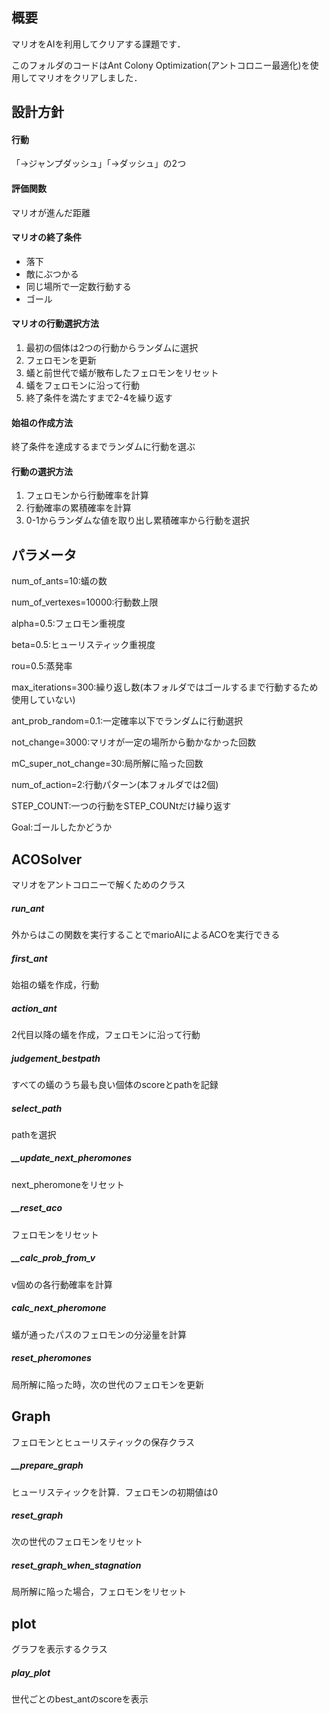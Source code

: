 ## 概要
マリオをAIを利用してクリアする課題です．

このフォルダのコードはAnt Colony Optimization(アントコロニー最適化)を使用してマリオをクリアしました．

## 設計方針
#### 行動
「→ジャンプダッシュ」「→ダッシュ」の2つ
#### 評価関数
マリオが進んだ距離

#### マリオの終了条件
- 落下
- 敵にぶつかる
- 同じ場所で一定数行動する
- ゴール

#### マリオの行動選択方法
1. 最初の個体は2つの行動からランダムに選択
2. フェロモンを更新
3. 蟻と前世代で蟻が散布したフェロモンをリセット
4. 蟻をフェロモンに沿って行動
5. 終了条件を満たすまで2-4を繰り返す

#### 始祖の作成方法
終了条件を達成するまでランダムに行動を選ぶ

#### 行動の選択方法
1. フェロモンから行動確率を計算
2. 行動確率の累積確率を計算
3. 0-1からランダムな値を取り出し累積確率から行動を選択


## パラメータ
num_of_ants=10:蟻の数

num_of_vertexes=10000:行動数上限

alpha=0.5:フェロモン重視度

beta=0.5:ヒューリスティック重視度

rou=0.5:蒸発率

max_iterations=300:繰り返し数(本フォルダではゴールするまで行動するため使用していない)

ant_prob_random=0.1:一定確率以下でランダムに行動選択

not_change=3000:マリオが一定の場所から動かなかった回数

mC_super_not_change=30:局所解に陥った回数

num_of_action=2:行動パターン(本フォルダでは2個)

STEP_COUNT:一つの行動をSTEP_COUNtだけ繰り返す

Goal:ゴールしたかどうか

## ACOSolver
マリオをアントコロニーで解くためのクラス
##### run_ant
外からはこの関数を実行することでmarioAIによるACOを実行できる
##### first_ant
始祖の蟻を作成，行動
##### action_ant
2代目以降の蟻を作成，フェロモンに沿って行動
##### judgement_bestpath
すべての蟻のうち最も良い個体のscoreとpathを記録
##### select_path
pathを選択
##### __update_next_pheromones
next_pheromoneをリセット
##### __reset_aco
フェロモンをリセット
##### __calc_prob_from_v
v個めの各行動確率を計算
##### calc_next_pheromone
蟻が通ったパスのフェロモンの分泌量を計算
##### reset_pheromones
局所解に陥った時，次の世代のフェロモンを更新

## Graph
フェロモンとヒューリスティックの保存クラス

##### __prepare_graph
ヒューリスティックを計算．フェロモンの初期値は0

##### reset_graph
次の世代のフェロモンをリセット

##### reset_graph_when_stagnation
局所解に陥った場合，フェロモンをリセット

## plot
グラフを表示するクラス
##### play_plot
世代ごとのbest_antのscoreを表示






